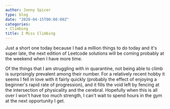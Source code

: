 ```yaml
---
author: Jonny Spicer
type: blog
date: "2020-04-15T00:00:00Z"
categories:
- Climbing
title: I Miss Climbing
---
```

Just a short one today because I had a million things to do today and it's super late, the next edition of Leetcode solutions
will be coming probably at the weekend when I have more time.

Of the things that I am struggling with in quarantine, not being able to climb is surprisingly prevalent among their
number. For a relatively recent hobby it seems I fell in love with it fairly quickly (probably the effect of enjoying
a beginner's rapid rate of progression), and it fills the void left by fencing at the intersection of physicality
and the cerebral. Hopefully when this is all over I won't have too much strength, I can't wait to spend hours in the
gym at the next opportunity I get.
